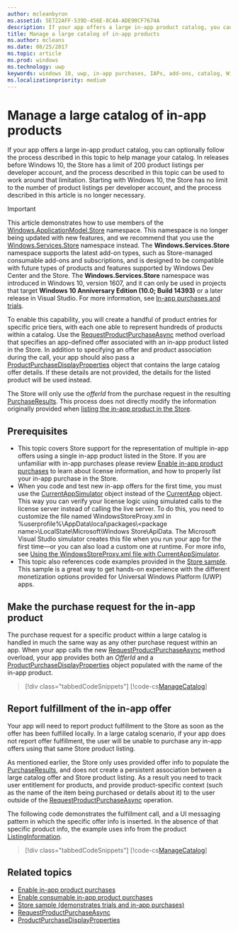 ```yaml
---
author: mcleanbyron
ms.assetid: 5E722AFF-539D-456E-8C4A-ADE90CF7674A
description: If your app offers a large in-app product catalog, you can optionally follow the process described in this topic to help manage your catalog.
title: Manage a large catalog of in-app products
ms.author: mcleans
ms.date: 08/25/2017
ms.topic: article
ms.prod: windows
ms.technology: uwp
keywords: windows 10, uwp, in-app purchases, IAPs, add-ons, catalog, Windows.ApplicationModel.Store
ms.localizationpriority: medium
---
```


# Manage a large catalog of in-app products

If your app offers a large in-app product catalog, you can optionally follow the process described in this topic to help manage your catalog. In releases before Windows 10, the Store has a limit of 200 product listings per developer account, and the process described in this topic can be used to work around that limitation. Starting with Windows 10, the Store has no limit to the number of product listings per developer account, and the process described in this article is no longer necessary.

> [!IMPORTANT]
> This article demonstrates how to use members of the [Windows.ApplicationModel.Store](https://msdn.microsoft.com/library/windows/apps/windows.applicationmodel.store.aspx) namespace. This namespace is no longer being updated with new features, and we recommend that you use the [Windows.Services.Store](https://msdn.microsoft.com/library/windows/apps/windows.services.store.aspx) namespace instead. The **Windows.Services.Store** namespace supports the latest add-on types, such as Store-managed consumable add-ons and subscriptions, and is designed to be compatible with future types of products and features supported by Windows Dev Center and the Store. The **Windows.Services.Store** namespace was introduced in Windows 10, version 1607, and it can only be used in projects that target **Windows 10 Anniversary Edition (10.0; Build 14393)** or a later release in Visual Studio. For more information, see [In-app purchases and trials](in-app-purchases-and-trials.md).

To enable this capability, you will create a handful of product entries for specific price tiers, with each one able to represent hundreds of products within a catalog. Use the [RequestProductPurchaseAsync](https://docs.microsoft.com/uwp/api/windows.applicationmodel.store.currentapp.requestproductpurchaseasync) method overload that specifies an app-defined offer associated with an in-app product listed in the Store. In addition to specifying an offer and product association during the call, your app should also pass a [ProductPurchaseDisplayProperties](https://msdn.microsoft.com/library/windows/apps/dn263384) object that contains the large catalog offer details. If these details are not provided, the details for the listed product will be used instead.

The Store will only use the *offerId* from the purchase request in the resulting [PurchaseResults](https://msdn.microsoft.com/library/windows/apps/dn263392). This process does not directly modify the information originally provided when [listing the in-app product in the Store](../publish/add-on-submissions.md).

## Prerequisites

-   This topic covers Store support for the representation of multiple in-app offers using a single in-app product listed in the Store. If you are unfamiliar with in-app purchases please review [Enable in-app product purchases](enable-in-app-product-purchases.md) to learn about license information, and how to properly list your in-app purchase in the Store.
-   When you code and test new in-app offers for the first time, you must use the [CurrentAppSimulator](https://msdn.microsoft.com/library/windows/apps/hh779766) object instead of the [CurrentApp](https://msdn.microsoft.com/library/windows/apps/hh779765) object. This way you can verify your license logic using simulated calls to the license server instead of calling the live server. To do this, you need to customize the file named WindowsStoreProxy.xml in %userprofile%\\AppData\\local\\packages\\&lt;package name&gt;\\LocalState\\Microsoft\\Windows Store\\ApiData. The Microsoft Visual Studio simulator creates this file when you run your app for the first time—or you can also load a custom one at runtime. For more info, see [Using the WindowsStoreProxy.xml file with CurrentAppSimulator](in-app-purchases-and-trials-using-the-windows-applicationmodel-store-namespace.md#proxy).
-   This topic also references code examples provided in the [Store sample](https://github.com/Microsoft/Windows-universal-samples/tree/win10-1507/Samples/Store). This sample is a great way to get hands-on experience with the different monetization options provided for Universal Windows Platform (UWP) apps.

## Make the purchase request for the in-app product

The purchase request for a specific product within a large catalog is handled in much the same way as any other purchase request within an app. When your app calls the new [RequestProductPurchaseAsync](https://docs.microsoft.com/uwp/api/windows.applicationmodel.store.currentapp.requestproductpurchaseasync) method overload, your app provides both an *OfferId* and a [ProductPurchaseDisplayProperties](https://msdn.microsoft.com/library/windows/apps/dn263390) object populated with the name of the in-app product.

> [!div class="tabbedCodeSnippets"]
[!code-cs[ManageCatalog](./code/InAppPurchasesAndLicenses/cs/ManageCatalog.cs#MakePurchaseRequest)]

## Report fulfillment of the in-app offer

Your app will need to report product fulfillment to the Store as soon as the offer has been fulfilled locally. In a large catalog scenario, if your app does not report offer fulfillment, the user will be unable to purchase any in-app offers using that same Store product listing.

As mentioned earlier, the Store only uses provided offer info to populate the [PurchaseResults](https://msdn.microsoft.com/library/windows/apps/dn263392), and does not create a persistent association between a large catalog offer and Store product listing. As a result you need to track user entitlement for products, and provide product-specific context (such as the name of the item being purchased or details about it) to the user outside of the [RequestProductPurchaseAsync](https://docs.microsoft.com/uwp/api/windows.applicationmodel.store.currentapp.requestproductpurchaseasync) operation.

The following code demonstrates the fulfillment call, and a UI messaging pattern in which the specific offer info is inserted. In the absence of that specific product info, the example uses info from the product [ListingInformation](https://msdn.microsoft.com/library/windows/apps/br225163).

> [!div class="tabbedCodeSnippets"]
[!code-cs[ManageCatalog](./code/InAppPurchasesAndLicenses/cs/ManageCatalog.cs#ReportFulfillment)]

## Related topics

* [Enable in-app product purchases](enable-in-app-product-purchases.md)
* [Enable consumable in-app product purchases](enable-consumable-in-app-product-purchases.md)
* [Store sample (demonstrates trials and in-app purchases)](https://github.com/Microsoft/Windows-universal-samples/tree/win10-1507/Samples/Store)
* [RequestProductPurchaseAsync](https://msdn.microsoft.com/library/windows/apps/dn263382)
* [ProductPurchaseDisplayProperties](https://msdn.microsoft.com/library/windows/apps/dn263384)
